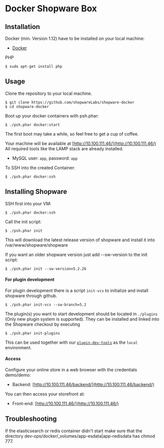Docker Shopware Box
====================

## Installation

Docker (min. Version 1.12) have to be installed on your local machine:

 - [Docker](https://docs.docker.com/engine/installation/linux/)

PHP
```shell
$ sudo apt-get install php
```


## Usage

Clone the repository to your local machine.

    $ git clone https://github.com/shopwareLabs/shopware-docker
    $ cd shopware-docker

Boot up your docker containers with psh.phar:

    $ ./psh.phar docker:start

The first boot may take a while, so feel free to get a cup of coffee.

Your machine will be available at [http://10.100.111.46/](http://10.100.111.46/)
All required tools like the LAMP stack are already installed.

- MySQL user: `app`, password: `app`

To SSH into the created Container:

    $ ./psh.phar docker:ssh

## Installing Shopware

SSH first into your VM:

    $ ./psh.phar docker:ssh
    
Call the init script:

    $ ./psh.phar init
    
This will download the latest release version of shopware and install it into /var/www/shopware/shopware

If you want an older shopware version just add --sw-version to the init script:

    $ ./psh.phar init --sw-version=5.2.26

#### For plugin development

For plugin development there is a script `init-vcs` to initialize and install shopware through github.  

    $ ./psh.phar init-vcs --sw-branch=5.2

The plugin(s) you want to start development should be located in `./plugins` (Only new plugin system is supported). They can be installed and linked into the Shopware checkout by executing

    $ ./psh.phar init-plugins
    

This can be used together with our [`plugin-dev-tools`](https://github.com/shopwareLabs/plugin-dev-tools) as the `local` environment.

#### Access

Configure your online store in a web browser with the credentials demo/demo:

- Backend: [http://10.100.111.46/backend/](http://10.100.111.46/backend/)

You can then access your storefront at:

- Front-end: [http://10.100.111.46/](http://10.100.111.46/)

## Troubleshooting 

If the elasticsearch or redis container didn't start make sure that the directory dev-ops/docker/_volumes/app-esdata|app-redisdata has chmod 777.
